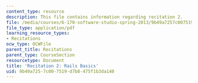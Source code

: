 ```yaml
---
content_type: resource
description: This file contains information regarding recitation 2.
file: /media/courses/6-170-software-studio-spring-2013/9b49a7257c007519d7b8475f1b3da140_MIT6_170S13_rec2-RailsBas.pdf
file_type: application/pdf
learning_resource_types:
- Recitations
ocw_type: OCWFile
parent_title: Recitations
parent_type: CourseSection
resourcetype: Document
title: 'Recitation 2: Rails Basics'
uid: 9b49a725-7c00-7519-d7b8-475f1b3da140
---
```


